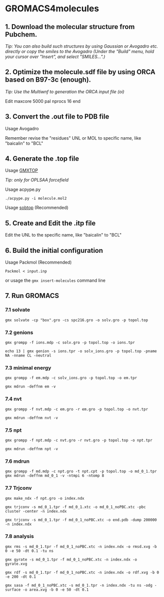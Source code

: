 # GROMACS4molecules
## 1. Download the molecular structure from Pubchem.
*Tip: You can also build such structures by using Gaussian or Avogadro etc. directly or copy the smiles to the Avogadro (Under the "Build" menu, hold your cursor over "Insert", and select "SMILES...".)*

## 2. Optimize the molecule.sdf file by using ORCA based on B97-3c (enough).
*Tip: Use the Multiwnf to generation the ORCA input file (oi)*

Edit maxcore 5000 pal nprocs 16 end

## 3. Convert the .out file to PDB file
Usage Avogadro

Remember revise the "residues" UNL or MOL to specific name, like "baicalin" to "BCL"
## 4. Generate the .top file
Usage [GMXTOP](https://jerkwin.github.io/prog/gmxtop.html)

*Tip: only for OPLSAA forcefield*

Usage acpype.py

`./acpype.py -i molecule.mol2`

Usage [sobtop](http://sobereva.com/soft/Sobtop/)  (Recommended)

## 5. Create and Edit the .itp file
Edit the UNL to the specific name, like "baicalin" to "BCL"
## 6. Build the initial configuration

Usage Packmol (Recommended)

`Packmol < input.inp`

or usage the `gmx insert-molecules` command line

## 7. Run GROMACS
### 7.1 solvate
`gmx solvate -cp "box".gro -cs spc216.gro -o solv.gro -p topol.top`
### 7.2 genions
`gmx grompp -f ions.mdp -c solv.gro -p topol.top -o ions.tpr`

`echo 13 | gmx genion -s ions.tpr -o solv_ions.gro -p topol.top -pname NA -nname CL -neutral`
### 7.3 minimal energy
`gmx grompp -f em.mdp -c solv_ions.gro -p topol.top -o em.tpr`

`gmx mdrun -deffnm em -v`
### 7.4 nvt
`gmx grompp -f nvt.mdp -c em.gro -r em.gro -p topol.top -o nvt.tpr`

`gmx mdrun -deffnm nvt -v`
### 7.5 npt
`gmx grompp -f npt.mdp -c nvt.gro -r nvt.gro -p topol.top -o npt.tpr`

`gmx mdrun -deffnm npt -v`

### 7.6 mdrun
`gmx grompp -f md.mdp -c npt.gro -t npt.cpt -p topol.top -o md_0_1.tpr`
`gmx mdrun -deffnm md_0_1 -v -ntmpi 6 -ntomp 8`

### 7.7 Trjconv
`gmx make_ndx -f npt.gro -o index.ndx`

`gmx trjconv -s md_0_1.tpr -f md_0_1.xtc -o md_0_1_noPBC.xtc -pbc cluster -center -n index.ndx`

`gmx trjconv -s md_0_1.tpr -f md_0_1_noPBC.xtc -o end.pdb -dump 200000 -n index.ndx`
### 7.8 analysis
`gmx rms -s md_0_1.tpr -f md_0_1_noPBC.xtc -n index.ndx -o rmsd.xvg -b 0 -e 50 -dt 0.1 -tu ns`

`gmx gyrate -s md_0_1.tpr -f md_0_1_noPBC.xtc -n index.ndx -o gyrate.xvg`

`gmx rdf -s md_0_1.tpr -f md_0_1_noPBC.xtc -n index.ndx -o rdf.xvg -b 0 -e 200 -dt 0.1`

`gmx sasa -f md_0_1_noPBC.xtc -s md_0_1.tpr -n index.ndx -tu ns -odg -surface -o area.xvg -b 0 -e 50 -dt 0.1`
